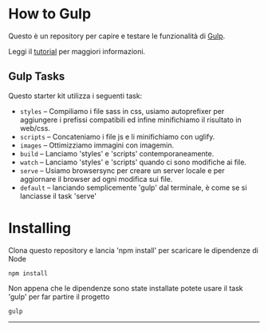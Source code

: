 How to Gulp
========================================

Questo è un repository per capire e testare le funzionalità di [Gulp].

Leggi il [tutorial] per maggiori informazioni.

## Gulp Tasks

Questo starter kit utilizza i seguenti task:

* `styles` – Compiliamo i file sass in css, usiamo autoprefixer per aggiungere i prefissi compatibili ed infine minifichiamo il risultato in web/css.
* `scripts` – Concateniamo i file js e li minifichiamo con uglify.
* `images` – Ottimizziamo immagini con imagemin.
* `build` – Lanciamo 'styles' e 'scripts' contemporaneamente.
* `watch` – Lanciamo 'styles' e 'scripts' quando ci sono modifiche ai file.
* `serve` – Usiamo browsersync per creare un server locale e per aggiornare il browser ad ogni modifica sui file.
* `default` – lanciando semplicemente 'gulp' dal terminale, è come se si lanciasse il task 'serve'


# Installing

Clona questo repository e lancia 'npm install' per scaricare le dipendenze di Node

    npm install

Non appena che le dipendenze sono state installate potete usare il task 'gulp' per far partire il progetto

    gulp

-------------------
[Gulp]:http://gulpjs.com/
[tutorial]:https://medium.com/@nicholasruggeri/how-to-gulp-7829775242b4
